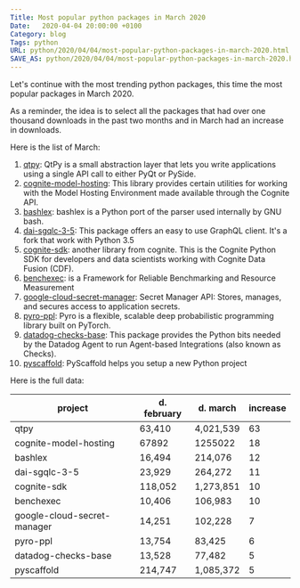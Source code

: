 ```yaml
---
Title: Most popular python packages in March 2020
Date:   2020-04-04 20:00:00 +0100
Category: blog
Tags: python
URL: python/2020/04/04/most-popular-python-packages-in-march-2020.html
SAVE_AS: python/2020/04/04/most-popular-python-packages-in-march-2020.html
---
```


Let's continue with the most trending python packages, this time the most popular packages in March 2020.

As a reminder, the idea is to select all the packages that had over one thousand downloads in the past two months and in March had an increase in downloads.

Here is the list of March:

1. [qtpy](https://pepy.tech/project/qtpy): QtPy is a small abstraction layer that lets you write applications using a single API call to either PyQt or PySide.
2. [cognite-model-hosting](https://pepy.tech/project/cognite-model-hosting): This library provides certain utilities for working with the Model Hosting Environment made available through the Cognite API.
3. [bashlex](https://pepy.tech/project/bashlex): bashlex is a Python port of the parser used internally by GNU bash.
4. [dai-sgqlc-3-5](https://pepy.tech/project/dai-sgqlc-3-5): This package offers an easy to use GraphQL client. It's a fork that work with Python 3.5
5. [cognite-sdk](https://pepy.tech/project/cognite-sdk): another library from cognite. This is the Cognite Python SDK for developers and data scientists working with Cognite Data Fusion (CDF).
6. [benchexec](https://pepy.tech/project/benchexec): is a Framework for Reliable Benchmarking and Resource Measurement
7. [google-cloud-secret-manager](https://pepy.tech/project/google-cloud-secret-manager): Secret Manager API: Stores, manages, and secures access to application secrets.
8. [pyro-ppl](https://pepy.tech/project/pyro-ppl): Pyro is a flexible, scalable deep probabilistic programming library built on PyTorch.
9. [datadog-checks-base](https://pepy.tech/project/datadog-checks-base): This package provides the Python bits needed by the Datadog Agent to run Agent-based Integrations (also known as Checks).
10. [pyscaffold](https://pepy.tech/project/pyscaffold): PyScaffold helps you setup a new Python project

Here is the full data:

|project|d. february|d. march|increase|
|-------|-----------|--------|--------|
|qtpy|63,410|4,021,539|63|
|cognite-model-hosting|67892|1255022|18|
|bashlex|16,494|214,076|12|
|dai-sgqlc-3-5|23,929|264,272|11|
|cognite-sdk|118,052|1,273,851|10|
|benchexec|10,406|106,983|10|
|google-cloud-secret-manager|14,251|102,228|7|
|pyro-ppl|13,754|83,425|6|
|datadog-checks-base|13,528|77,482|5|
|pyscaffold|214,747|1,085,372|5|
